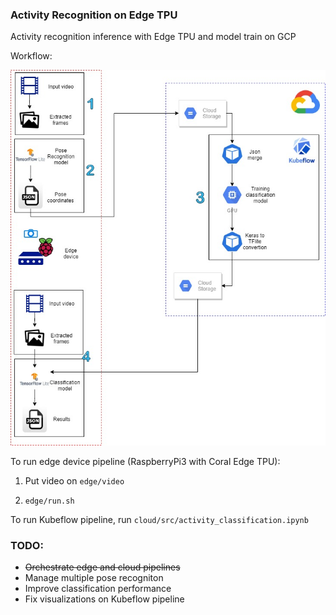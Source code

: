 ### Activity Recognition on Edge TPU 

Activity recognition inference with Edge TPU and model train on GCP

Workflow:

![image](https://github.com/riolaf05/ai_obj_detection_cd/blob/develop/real_time_posenet_edge_tpu/edge_cloud_integration/activity_recognition_edge_cloud.jpg)

To run edge device pipeline (RaspberryPi3 with Coral Edge TPU):

1. Put video on `edge/video`

2. `edge/run.sh`

To run Kubeflow pipeline, run `cloud/src/activity_classification.ipynb`


### TODO: 
* ~~Orchestrate edge and cloud pipelines~~
* Manage multiple pose recogniton
* Improve classification performance
* Fix visualizations on Kubeflow pipeline
